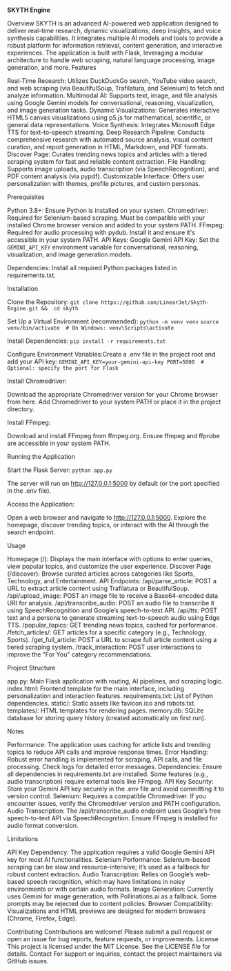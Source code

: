 **SKYTH Engine**

Overview
SKYTH is an advanced AI-powered web application designed to deliver real-time research, dynamic visualizations, deep insights, and voice synthesis capabilities. It integrates multiple AI models and tools to provide a robust platform for information retrieval, content generation, and interactive experiences. The application is built with Flask, leveraging a modular architecture to handle web scraping, natural language processing, image generation, and more.
Features

Real-Time Research: Utilizes DuckDuckGo search, YouTube video search, and web scraping (via BeautifulSoup, Trafilatura, and Selenium) to fetch and analyze information.
Multimodal AI: Supports text, image, and file analysis using Google Gemini models for conversational, reasoning, visualization, and image generation tasks.
Dynamic Visualizations: Generates interactive HTML5 canvas visualizations using p5.js for mathematical, scientific, or general data representations.
Voice Synthesis: Integrates Microsoft Edge TTS for text-to-speech streaming.
Deep Research Pipeline: Conducts comprehensive research with automated source analysis, visual content curation, and report generation in HTML, Markdown, and PDF formats.
Discover Page: Curates trending news topics and articles with a tiered scraping system for fast and reliable content extraction.
File Handling: Supports image uploads, audio transcription (via SpeechRecognition), and PDF content analysis (via pypdf).
Customizable Interface: Offers user personalization with themes, profile pictures, and custom personas.

Prerequisites

Python 3.8+: Ensure Python is installed on your system.
Chromedriver: Required for Selenium-based scraping. Must be compatible with your installed Chrome browser version and added to your system PATH.
FFmpeg: Required for audio processing with pydub. Install it and ensure it's accessible in your system PATH.
API Keys:
Google Gemini API Key: Set the `GEMINI_API_KEY` environment variable for conversational, reasoning, visualization, and image generation models.


Dependencies: Install all required Python packages listed in requirements.txt.

Installation

Clone the Repository:
`git clone https://github.com/LinearJet/Skyth-Engine.git
&&  cd skyth`


Set Up a Virtual Environment (recommended):
`python -m venv venv`
`source venv/bin/activate  # On Windows: venv\Scripts\activate`


Install Dependencies:
``pip install -r requirements.txt``


Configure Environment Variables:Create a .env file in the project root and add your API key:
`GEMINI_API_KEY=your-gemini-api-key
PORT=5000  # Optional: specify the port for Flask`


Install Chromedriver:

Download the appropriate Chromedriver version for your Chrome browser from here.
Add Chromedriver to your system PATH or place it in the project directory.


Install FFmpeg:

Download and install FFmpeg from ffmpeg.org.
Ensure ffmpeg and ffprobe are accessible in your system PATH.



Running the Application

Start the Flask Server:
`python app.py`

The server will run on http://127.0.0.1:5000 by default (or the port specified in the .env file).

Access the Application:

Open a web browser and navigate to http://127.0.0.1:5000.
Explore the homepage, discover trending topics, or interact with the AI through the search endpoint.



Usage

Homepage (/): Displays the main interface with options to enter queries, view popular topics, and customize the user experience.
Discover Page (/discover): Browse curated articles across categories like Sports, Technology, and Entertainment.
API Endpoints:
/api/parse_article: POST a URL to extract article content using Trafilatura or BeautifulSoup.
/api/upload_image: POST an image file to receive a Base64-encoded data URI for analysis.
/api/transcribe_audio: POST an audio file to transcribe it using SpeechRecognition and Google’s speech-to-text API.
/api/tts: POST text and a persona to generate streaming text-to-speech audio using Edge TTS.
/popular_topics: GET trending news topics, cached for performance.
/fetch_articles/<category>: GET articles for a specific category (e.g., Technology, Sports).
/get_full_article: POST a URL to scrape full article content using a tiered scraping system.
/track_interaction: POST user interactions to improve the "For You" category recommendations.



Project Structure

app.py: Main Flask application with routing, AI pipelines, and scraping logic.
index.html: Frontend template for the main interface, including personalization and interaction features.
requirements.txt: List of Python dependencies.
static/: Static assets like favicon.ico and robots.txt.
templates/: HTML templates for rendering pages.
memory.db: SQLite database for storing query history (created automatically on first run).

Notes

Performance: The application uses caching for article lists and trending topics to reduce API calls and improve response times.
Error Handling: Robust error handling is implemented for scraping, API calls, and file processing. Check logs for detailed error messages.
Dependencies: Ensure all dependencies in requirements.txt are installed. Some features (e.g., audio transcription) require external tools like FFmpeg.
API Key Security: Store your Gemini API key securely in the .env file and avoid committing it to version control.
Selenium: Requires a compatible Chromedriver. If you encounter issues, verify the Chromedriver version and PATH configuration.
Audio Transcription: The /api/transcribe_audio endpoint uses Google’s free speech-to-text API via SpeechRecognition. Ensure FFmpeg is installed for audio format conversion.

Limitations

API Key Dependency: The application requires a valid Google Gemini API key for most AI functionalities.
Selenium Performance: Selenium-based scraping can be slow and resource-intensive; it’s used as a fallback for robust content extraction.
Audio Transcription: Relies on Google’s web-based speech recognition, which may have limitations in noisy environments or with certain audio formats.
Image Generation: Currently uses Gemini for image generation, with Pollinations.ai as a fallback. Some prompts may be rejected due to content policies.
Browser Compatibility: Visualizations and HTML previews are designed for modern browsers (Chrome, Firefox, Edge).

Contributing
Contributions are welcome! Please submit a pull request or open an issue for bug reports, feature requests, or improvements.
License
This project is licensed under the MIT License. See the LICENSE file for details.
Contact
For support or inquiries, contact the project maintainers via GitHub issues.

